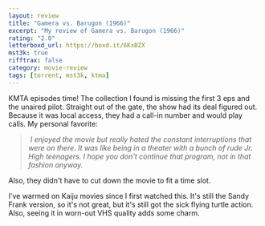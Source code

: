 ```yaml
---
layout: review
title: "Gamera vs. Barugon (1966)"
excerpt: "My review of Gamera vs. Barugon (1966)"
rating: "2.0"
letterboxd_url: https://boxd.it/6KxBZX
mst3k: true
rifftrax: false
category: movie-review
tags: [torrent, mst3k, ktma]
---
```


KMTA episodes time! The collection I found is missing the first 3 eps and the unaired pilot. Straight out of the gate, the show had its deal figured out. Because it was local access, they had a call-in number and would play calls. My personal favorite:

<blockquote><i> I enjoyed the movie but really hated the constant interruptions that were on there. It was like being in a theater with a bunch of rude Jr. High teenagers. I hope you don't continue that program, not in that fashion anyway.</i></blockquote>Also, they didn't have to cut down the movie to fit a time slot.

I've warmed on Kaiju movies since I first watched this. It's still the Sandy Frank version, so it's not great, but it's still got the sick flying turtle action. Also, seeing it in worn-out VHS quality adds some charm.
